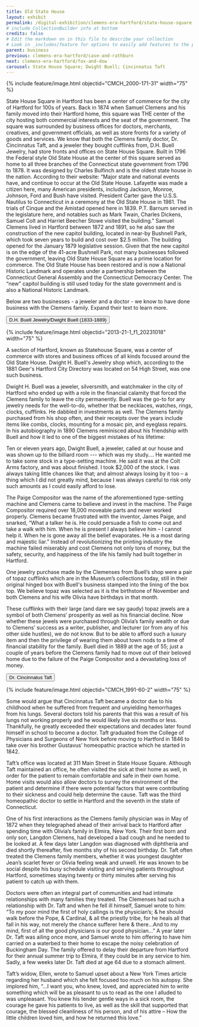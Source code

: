 ```yaml
---
title: Old State House
layout: exhibit
permalink: /digital-exhibition/clemens-era-hartford/state-house-square.html
# include CollectionBuilder info at bottom
credits: false
# Edit the markdown on in this file to describe your collection
# Look in _includes/feature for options to easily add features to the page
parent: business
previous: clemens-era-hartford/case-and-rathburn
next: clemens-era-hartford/fox-and-dow
carousel: State House Square; Dwight Buell; Cincinnatus Taft
---
```


{% include feature/image.html objectid="CMCH_2000-171-31" width="75" %}

State House Square in Hartford has been a center of commerce for the city of Hartford for 100s of years. Back in 1874 when Samuel Clemens and his family moved into their Hartford home, this square was THE center of the city hosting both commercial interests and the seat of the government. The square was surrounded by business offices for doctors, merchants, creatives, and government officials, as well as store fronts for a variety of goods and services. We know that both the Clemens family doctor, Dr. Cincinnatus Taft, and a jeweler they bought cufflinks from, D.H. Buell Jewelry, had store fronts and offices on State House Square. 
Built in 1796 the Federal style Old State House at the center of this square served as home to all three branches of the Connecticut state government from 1796 to 1878. It was designed by Charles Bulfinch and is the oldest state house in the nation. According to their website: “Major state and national events have, and continue to occur at the Old State House. Lafayette was made a citizen here, many American presidents, including Jackson, Monroe, Johnson, Ford and Bush have visited. President Carter gave the U.S.S. Nautilus to Connecticut in a ceremony at the Old State House in 1981. The trials of Cinque and the Amistad opened here in 1839. P.T. Barnum served in the legislature here, and notables such as Mark Twain, Charles Dickens, Samuel Colt and Harriet Beecher Stowe visited the building.”
Samuel Clemens lived in Hartford between 1872 and 1891, so he also saw the construction of the new capitol building, located in near-by Bushnell Park, which took seven years to build and cost over $2.5 million. The building opened for the January 1879 legislative session. Given that the new capitol is on the edge of the 41-acre Bushnell Park, not many businesses followed the government, leaving Old State House Square as a prime location for commerce. 
The Old State House has been restored and is now a National Historic Landmark and operates under a partnership between the Connecticut General Assembly and the Connecticut Democracy Center.  The “new” capitol building is still used today for the state government and is also a National Historic Landmark. 

Below are two businesses - a jeweler and a doctor - we know to have done business with the Clemens family. Expand their text to learn more. 

<button type="button" class="collapsible"> D.H. Buell Jewelry/Dwight Buell (1833-1889) </button>
<div class="content">
  {% include feature/image.html objectid="2013-21-1_f1_20231018" width="75" %}
  <p>A section of Hartford, known as Statehouse Square, was a center of commerce with stores and business offices of all kinds focused around the Old State House. Dwight H. Buell's Jewelry shop which, according to the 1881 Geer's Hartford City Directory was located on 54 High Street, was one such business. </p>
 <p>Dwight H. Buell was a jeweler, silversmith, and watchmaker in the city of Hartford who ended up with a role in the financial calamity that forced the Clemens family to leave the city permanently. Buell was the go-to for any jewelry needs for the well-to-do, whether that be necklaces, watches, rings, clocks, cufflinks. He dabbled in investments as well. The Clemens family purchased from his shop often, and their receipts over the years include items like combs, clocks, mounting for a mosaic pin, and eyeglass repairs. In his autobiography in 1890 Clemens reminisced about his friendship with Buell and how it led to one of the biggest mistakes of his lifetime:</p>
 <p>Ten or eleven years ago, Dwight Buell, a jeweler, called at our house and was shown up to the billiard room --- which was my study…. He wanted me to take some stock in a type-setting machine. He said it was at the Colt Arms factory, and was about finished. I took $2,000 of the stock. I was always taking little chances like that; and almost always losing by it too – a thing which I did not greatly mind, because I was always careful to risk only such amounts as I could easily afford to lose.</p>
 <p>The Paige Compositor was the name of the aforementioned type-setting machine and Clemens came to believe and invest in the machine. The Paige Compositor  required over 18,000 moveable parts and never worked properly. Clemens became frustrated with the inventor, James Paige, and snarked, “What a talker he is. He could persuade a fish to come out and take a walk with him. When he is present I always believe him – I cannot help it. When he is gone away all the belief evaporates. He is a most daring and majestic liar.” Instead of revolutionizing the printing industry the machine failed miserably and cost Clemens not only tons of money, but the safety, security, and happiness of the life his family had built together in Hartford.  </p>
 <p>One jewelry purchase made by the Clemenses from Buell’s shop were a pair of topaz cufflinks which are in the Museum’s collections today, still in their original hinged box with Buell's business stamped into the lining of the box top. We believe topaz was selected as it is the birthstone of November and both Clemens and his wife Olivia have birthdays in that month. </p>
 <p>These cufflinks with their large (and dare we say gaudy) topaz jewels are a symbol of both Clemens’ prosperity as well as his financial decline. Now whether these jewels were purchased through Olivia’s family wealth or due to Clemens’ success as a writer, publisher, and lecturer (or from any of his other side hustles), we do not know. But to be able to afford such a luxury item and then the privilege of wearing them about town nods to  a time of financial stability for the family. Buell died in 1889 at the age of 55; just a couple of years before the Clemens family had to move out of their beloved home due to the failure of the Paige Compositor and a devastating loss of money.</p>
</div>

<button type="button" class="collapsible"> Dr. Cincinnatus Taft</button>
<div class="content">
  {% include feature/image.html objectid="CMCH_1991-60-2" width="75" %}
  <p>Some would argue that Cincinnatus Taft became a doctor due to his childhood when he suffered from frequent and unyielding hemorrhages from his lungs. Several doctors told his parents that this was a result of his lungs not working properly and he would likely live six months or less. Thankfully, he greatly exceeded their expectations and decades later found himself in school to become a doctor. Taft graduated from the College of Physicians and Surgeons of New York before moving to Hartford in 1846 to take over his brother Gustavus’ homeopathic practice which he started in 1842.  </p>
  <p>Taft’s office was located at 311 Main Street in State House Square. Although Taft maintained an office, he often visited the sick at their home as well,  in order for the patient to remain comfortable and safe in their own home. Home visits would also allow doctors to survey the environment of the patient and determine if there were potential factors that were contributing to their sickness and could help determine the cause. Taft was the third homeopathic doctor to settle in Hartford and the seventh in the state of Connecticut.</p>
  <p>One of his first interactions as the Clemens family physician was in May of 1872 when they telegraphed ahead of their arrival back to Hartford after spending time with Olivia’s family in Elmira, New York. Their first born and only son, Langdon Clemens, had developed a bad cough and he needed to be looked at. A few days later Langdon was diagnosed with diphtheria and died shortly thereafter, five months shy of his second birthday. Dr. Taft often treated the Clemens family members, whether it was youngest daughter Jean’s scarlet fever or Olivia feeling weak and unwell. He was known to be social despite his busy schedule visiting and serving patients throughout Hartford, sometimes staying twenty or thirty minutes after serving his patient to catch up with them.</p>
  <p>Doctors were often an integral part of communities and had intimate relationships with many families they treated. The Clemenses had such a relationship with Dr. Taft and when he fell ill himself, Samuel wrote to him: “To my poor mind the first of holy callings is the physician’s; & he should walk before the Pope, & Cardinal, & all the priestly tribe, for he heals all that fall in his way, not merely the chance sufferer here & there...And to my mind, first of all the good physicians is our good physician…” A year later Dr. Taft was ailing once more, and Samuel wrote to him offering to have him carried on a waterbed to their home to escape the noisy celebration of Buckingham Day. The family offered to delay their departure from Hartford for their annual summer trip to Elmira, if they could be in any service to him. Sadly, a few weeks later Dr. Taft died at age 64 due to a stomach ailment. </p>
  <p>Taft’s widow, Ellen, wrote to Samuel upset about a New York Times article regarding her husband which she felt focused too much on his autopsy. She implored him, “…I want you, who knew, loved, and appreciated him to write something which will be as pleasant to us to read as the one I alluded to was unpleasant. You knew his tender gentle ways in a sick room, the courage he gave his patients to live, as well as the skill that supported that courage, the blessed cleanliness of his person, and of his attire – How the little children loved him, and how he returned this love.” </p>
</div>
